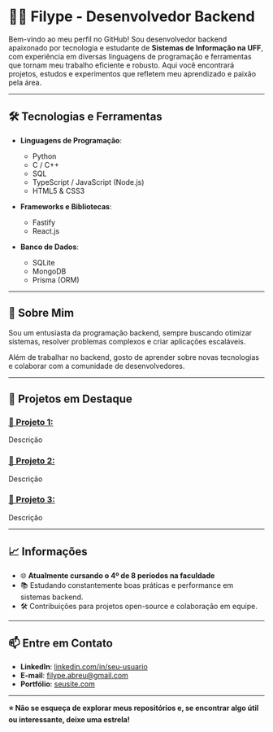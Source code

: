 # 👨‍💻 Filype - Desenvolvedor Backend

Bem-vindo ao meu perfil no GitHub! Sou desenvolvedor backend apaixonado por tecnologia e estudante de **Sistemas de Informação na UFF**, com experiência em diversas linguagens de programação e ferramentas que tornam meu trabalho eficiente e robusto. Aqui você encontrará projetos, estudos e experimentos que refletem meu aprendizado e paixão pela área.

---

## 🛠️ Tecnologias e Ferramentas

- **Linguagens de Programação**:
  - Python
  - C / C++
  - SQL
  - TypeScript / JavaScript (Node.js)
  - HTML5 & CSS3

- **Frameworks e Bibliotecas**:
  - Fastify
  - React.js
  
- **Banco de Dados**:
  - SQLite
  - MongoDB
  - Prisma (ORM)
---

## 🚀 Sobre Mim

Sou um entusiasta da programação backend, sempre buscando otimizar sistemas, resolver problemas complexos e criar aplicações escaláveis.

Além de trabalhar no backend, gosto de aprender sobre novas tecnologias e colaborar com a comunidade de desenvolvedores.

---

## 🌟 Projetos em Destaque

### [📌 Projeto 1: ](https://github.com/seu-usuario/projeto1)
Descrição

### [📌 Projeto 2:](https://github.com/seu-usuario/projeto2)
Descrição

### [📌 Projeto 3:](https://github.com/seu-usuario/projeto3)
Descrição

---

## 📈 Informações

- 🌐 **Atualmente cursando o 4º de 8 períodos na faculdade**
- 📚 Estudando constantemente boas práticas e performance em sistemas backend.
- 🛠️ Contribuições para projetos open-source e colaboração em equipe.

---

## 📫 Entre em Contato

- **LinkedIn**: [linkedin.com/in/seu-usuario](https://linkedin.com/in/filype-abreu)
- **E-mail**: filype.abreu@gmail.com
- **Portfólio**: [seusite.com](https://seusite.com)

---

**⭐ Não se esqueça de explorar meus repositórios e, se encontrar algo útil ou interessante, deixe uma estrela!**
